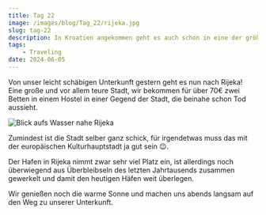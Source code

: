 ```yaml
---
title: Tag 22
image: /images/blog/Tag_22/rijeka.jpg
slug: tag-22
description: In Kroatien angekommen geht es auch schon in eine der größten Städte, Rijeka!
tags: 
    - Traveling
date: 2024-06-05
---
```


Von unser leicht schäbigen Unterkunft gestern geht es nun nach Rijeka! Eine große und vor allem teure Stadt, wir bekommen für über 70€ zwei Betten in einem Hostel in einer Gegend der Stadt, die beinahe schon Tod aussieht.

![Blick aufs Wasser nahe Rijeka](/images/blog/Tag_22/strand.jpg)

Zumindest ist die Stadt selber ganz schick, für irgendetwas muss das mit der europäischen Kulturhauptstadt ja gut sein 😉.

Der Hafen in Rijeka nimmt zwar sehr viel Platz ein, ist allerdings noch überwiegend aus Überbleibseln des letzten Jahrtausends zusammen gewerkelt und damit den heutigen Häfen weit überlegen.

Wir genießen noch die warme Sonne und machen uns abends langsam auf den Weg zu unserer Unterkunft.
